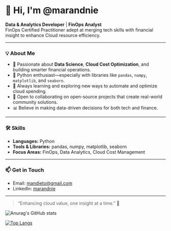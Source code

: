 # 👋 Hi, I'm @marandnie

**Data & Analytics Developer** | **FinOps Analyst**  
FinOps Certified Practitioner adept at merging tech skills with financial insight to enhance Cloud resource efficiency.

---

### 💡 About Me

- 👀 Passionate about **Data Science**, **Cloud Cost Optimization**, and building smarter financial operations.
- 🐍 Python enthusiast—especially with libraries like `pandas`, `numpy`, `matplotlib`, and `seaborn`.
- 🌱 Always learning and exploring new ways to automate and optimize cloud spending.
- 🤝 Open to collaborating on open-source projects that create real-world community solutions.
- 📊 Believe in making data-driven decisions for both tech and finance.

---

### 🛠️ Skills

- **Languages:** Python
- **Tools & Libraries:** pandas, numpy, matplotlib, seaborn
- **Focus Areas:** FinOps, Data Analytics, Cloud Cost Management

---

### 📫 Get in Touch

- Email: [mandieto@gmail.com](mailto:mandieto@gmail.com)
- LinkedIn: [marandnie](https://www.linkedin.com/in/marandnie/)
---

<!-- Optional: Add social links or fun facts here! If you share your Twitter handle, LinkedIn or favorite project links, I’ll add them. -->

> “Enhancing cloud value, one insight at a time.” 🚀

<!---
marandnie/marandnie is a ✨ special ✨ repository because its `README.md` (this file) appears on your GitHub profile.
You can click the Preview link to take a look at your changes.
--->
![Anurag's GitHub stats](https://github-readme-stats.vercel.app/api?username=marandnie&show_icons=true)

[![Top Langs](https://github-readme-stats.vercel.app/api/top-langs/?username=marandnie&layout=compact)](https://github.com/anuraghazra/github-readme-stats)
